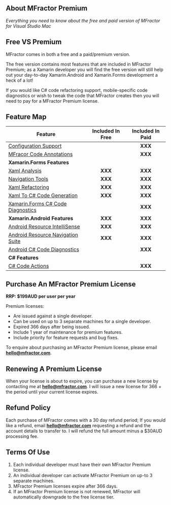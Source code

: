 ## About MFractor Premium

*Everything you need to know about the free and paid version of MFractor for Visual Studio Mac*

## Free VS Premium

MFractor comes in both a free and a paid/premium version.

The free version contains most features that are included in MFractor Premium; as a Xamarin developer you will find the free version will still help out your day-to-day Xamarin.Android and Xamarin.Forms development a heck of a lot!

If you would like C# code refactoring support, mobile-specific code diagnostics or wish to tweak the code that MFractor creates then you will need to pay for a MFractor Premium license.

## Feature Map

| Feature | Included In Free | Included In Paid |
|------|:----:|:-----------:|
| [Configuration Support](/configuration.md) |  | **XXX** |
| [MFracor Code Annotations](/annotations.md) |  | **XXX** |
| **Xamarin.Forms Features** |  |  |
| [Xaml Analysis](/code-analysis/xaml.md) |  **XXX** | **XXX** |
| [Navigation Tools](/xamarin-forms/navigation.md) |  **XXX** | **XXX** |
| [Xaml Refactoring](/code-actions/xaml/refactor.md) |  **XXX** | **XXX** |
| [Xaml To C# Code Generation](/code-actions/xaml/generate.md) |  **XXX** | **XXX** |
| [Xamarin.Forms C# Code Diagnostics](code-analysis/csharp/xamarin-forms.md) |  | **XXX** |
| **Xamarin.Android Features** | **XXX** | **XXX** |
| [Android Resource IntelliSense](/xamarin-android/resource-intellisense.md) | **XXX** | **XXX** |
| [Android Resource Navigation Suite](/xamarin-android/navigation-tools.md) | **XXX** | **XXX** |
| [Android C# Code Diagnostics](code-analysis/csharp/android.md) |  | **XXX** |
| **C# Features** |  |  |
| [C# Code Actions](code-actions/csharp.md) |  | **XXX** |

## Purchase An MFractor Premium License

**RRP: $199AUD per user per year**

Premium licenses:

 * Are issued against a single developer.
 * Can be used on up to 3 separate machines for a single developer.
 * Expired 366 days after being issued.
 * Include 1 year of maintenance for premium features.
 * Include priority for feature requests and bug fixes.

To enquire about purchasing an MFractor Premium license, please email **hello@mfractor.com**.

## Renewing A Premium License

When your license is about to expire, you can purchase a new license by contacting me at **hello@mfractor.com**. I will issue a new license for 366 + the period until your current license expires.

## Refund Policy

Each purchase of MFractor comes with a 30 day refund period; If you would like a refund, email **hello@mfractor.com** requesting a refund and the account details to transfer to. I will refund the full amount minus a $30AUD processing fee.

## Terms Of Use

 1. Each individual developer must have their own MFractor Premium license.
 2. An individual developer can activate MFractor Premium on up-to 3 separate machines.
 3. MFractor Premium licenses expire after 366 days.
 4. If an MFractor Premium license is not renewed, MFractor will automatically downgrade to the free license tier.
